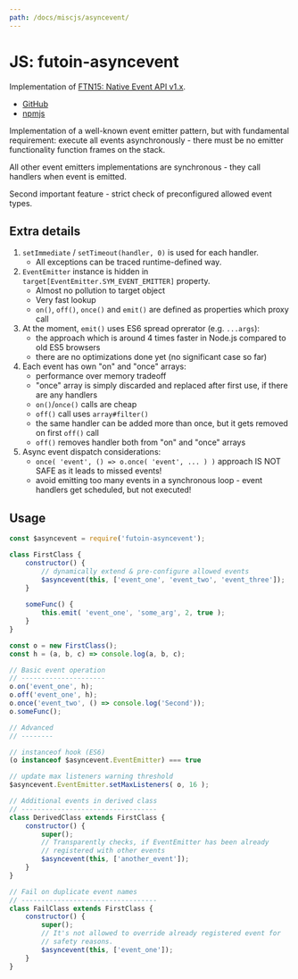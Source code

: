 ```yaml
---
path: /docs/miscjs/asyncevent/
---
```


# JS: futoin-asyncevent

Implementation of [FTN15: Native Event API v1.x](https://specs.futoin.org/final/preview/ftn15_native_event-1.html).

* [GitHub](https://github.com/futoin/core-js-ri-asyncevent)
* [npmjs](https://www.npmjs.com/package/futoin-asyncevent)


Implementation of a well-known event emitter pattern, but with fundamental requirement: execute
all events asynchronously - there must be no emitter functionality function frames on the stack.

All other event emitters implementations are synchronous - they call handlers when event is emitted.

Second important feature - strict check of preconfigured allowed event types.

## Extra details

1. `setImmediate` / `setTimeout(handler, 0)` is used for each handler.
    - All exceptions can be traced runtime-defined way.
2. `EventEmitter` instance is hidden in `target[EventEmitter.SYM_EVENT_EMITTER]` property.
    - Almost no pollution to target object
    - Very fast lookup
    - `on()`, `off()`, `once()` and `emit()` are defined as properties which proxy call
3. At the moment, `emit()` uses ES6 spread oprerator (e.g. `...args`):
    - the approach which is around 4 times faster in Node.js compared to old ES5 browsers
    - there are no optimizations done yet (no significant case so far)
4. Each event has own "on" and "once" arrays:
    - performance over memory tradeoff
    - "once" array is simply discarded and replaced after first use, if there are any handlers
    - `on()`/`once()` calls are cheap
    - `off()` call uses `array#filter()`
    - the same handler can be added more than once, but it gets removed on first `off()` call
    - `off()` removes handler both from "on" and "once" arrays
5. Async event dispatch considerations:
    - `once( 'event', () => o.once( 'event', ... ) )` approach IS NOT SAFE as it leads to missed events!
    - avoid emitting too many events in a synchronous loop - event handlers get scheduled, but not executed!

## Usage


```javascript
const $asyncevent = require('futoin-asyncevent');

class FirstClass {
    constructor() {
        // dynamically extend & pre-configure allowed events
        $asyncevent(this, ['event_one', 'event_two', 'event_three']);
    }
    
    someFunc() {
        this.emit( 'event_one', 'some_arg', 2, true );
    }
}

const o = new FirstClass();
const h = (a, b, c) => console.log(a, b, c);

// Basic event operation
// ---------------------
o.on('event_one', h);
o.off('event_one', h);
o.once('event_two', () => console.log('Second'));
o.someFunc();

// Advanced
// --------

// instanceof hook (ES6)
(o instanceof $asyncevent.EventEmitter) === true

// update max listeners warning threshold
$asyncevent.EventEmitter.setMaxListeners( o, 16 );

// Additional events in derived class
// ----------------------------------
class DerivedClass extends FirstClass {
    constructor() {
        super();
        // Transparently checks, if EventEmitter has been already
        // registered with other events
        $asyncevent(this, ['another_event']);
    }
}

// Fail on duplicate event names
// ----------------------------------
class FailClass extends FirstClass {
    constructor() {
        super();
        // It's not allowed to override already registered event for
        // safety reasons.
        $asyncevent(this, ['event_one']);
    }
}

```
